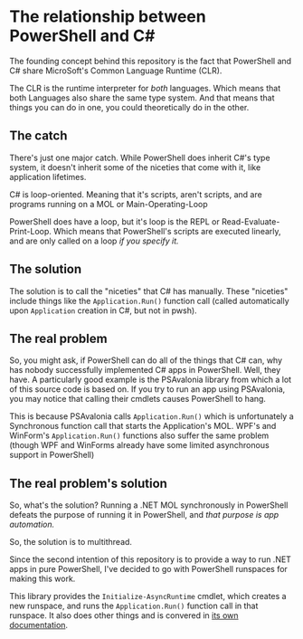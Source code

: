 # The relationship between PowerShell and C#

The founding concept behind this repository is the fact that PowerShell and C# share MicroSoft's Common Language Runtime (CLR).

The CLR is the runtime interpreter for *both* languages. Which means that both Languages also share the same type system. And that means that things you can do in one, you could theoretically do in the other.

## The catch

There's just one major catch. While PowerShell does inherit C#'s type system, it doesn't inherit some of the niceties that come with it, like application lifetimes.

C# is loop-oriented. Meaning that it's scripts, aren't scripts, and are programs running on a MOL or Main-Operating-Loop

PowerShell does have a loop, but it's loop is the REPL or Read-Evaluate-Print-Loop. Which means that PowerShell's scripts are executed linearly, and are only called on a loop *if you specify it.*

## The solution

The solution is to call the "niceties" that C# has manually. These "niceties" include things like the `Application.Run()` function call (called automatically upon `Application` creation in C#, but not in pwsh).

## The real problem

So, you might ask, if PowerShell can do all of the things that C# can, why has nobody successfully implemented C# apps in PowerShell. Well, they have. A particularly good example is the PSAvalonia library from which a lot of this source code is based on. If you try to run an app using PSAvalonia, you may notice that calling their cmdlets causes PowerShell to hang.

This is because PSAvalonia calls `Application.Run()` which is unfortunately a Synchronous function call that starts the Application's MOL. WPF's and WinForm's `Application.Run()` functions also suffer the same problem (though WPF and WinForms already have some limited asynchronous support in PowerShell)

## The real problem's solution

So, what's the solution? Running a .NET MOL synchronously in PowerShell defeats the purpose of running it in PowerShell, and *that purpose is app automation.*

So, the solution is to multithread.

Since the second intention of this repository is to provide a way to run .NET apps in pure PowerShell, I've decided to go with PowerShell runspaces for making this work.

This library provides the `Initialize-AsyncRuntime` cmdlet, which creates a new runspace, and runs the `Application.Run()` function call in that runspace. It also does other things and is convered in [its own documentation](../api/INITIALIZE-RUNTIME.md).